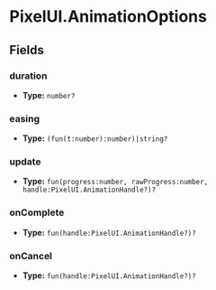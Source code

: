 # PixelUI.AnimationOptions

## Fields

### duration

- **Type:** `number?`

### easing

- **Type:** `(fun(t:number):number)|string?`

### update

- **Type:** `fun(progress:number, rawProgress:number, handle:PixelUI.AnimationHandle?)?`

### onComplete

- **Type:** `fun(handle:PixelUI.AnimationHandle?)?`

### onCancel

- **Type:** `fun(handle:PixelUI.AnimationHandle?)?`

